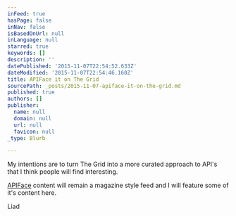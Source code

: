 ```yaml
---
inFeed: true
hasPage: false
inNav: false
isBasedOnUrl: null
inLanguage: null
starred: true
keywords: []
description: ''
datePublished: '2015-11-07T22:54:52.633Z'
dateModified: '2015-11-07T22:54:46.160Z'
title: APIFace it on The Grid
sourcePath: _posts/2015-11-07-apiface-it-on-the-grid.md
published: true
authors: []
publisher:
  name: null
  domain: null
  url: null
  favicon: null
_type: Blurb

---
```

My intentions are to turn The Grid into a more curated approach to API's that I think people will find interesting.

[APIFace][0] content will remain a magazine style feed and I will feature some of it's content here.

Liad

[0]: http://apiface.pinion.co.il/